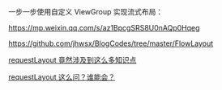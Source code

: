 
一步一步使用自定义 ViewGroup 实现流式布局：

https://mp.weixin.qq.com/s/az1BpcgSRS8U0nAQp0Hqeg

https://github.com/jhwsx/BlogCodes/tree/master/FlowLayout

[requestLayout 竟然涉及到这么多知识点](https://mp.weixin.qq.com/s/moQq-Ga9pSSFP5amYqYkkw)

[requestLayout 这么问？谁能会？](https://mp.weixin.qq.com/s/BeYCM6AUsJ9qzhb5_XAweQ)




